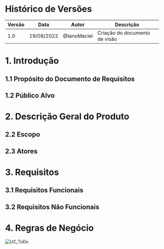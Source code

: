 # Histórico de Versões
| Versão  | Data     | Autor       | Descrição                   |
|---------|----------|-------------|-----------------------------|
| 1.0     |19/08/2022| @IanoMaciel | Criação do documento de visão |

# 1. Introdução 
## 1.1 Propósito do Documento de Requisitos

## 1.2 Público Alvo

# 2. Descrição Geral do Produto

## 2.2 Escopo

## 2.3 Atores 

# 3. Requisitos

## 3.1 Requisitos Funcionais

## 3.2 Requisitos Não Funcionais

# 4. Regras de Negócio

![UC_ToDo](https://user-images.githubusercontent.com/71051791/185547903-6f9db7b3-ddac-491c-b9c5-bee3e7c3b427.png)